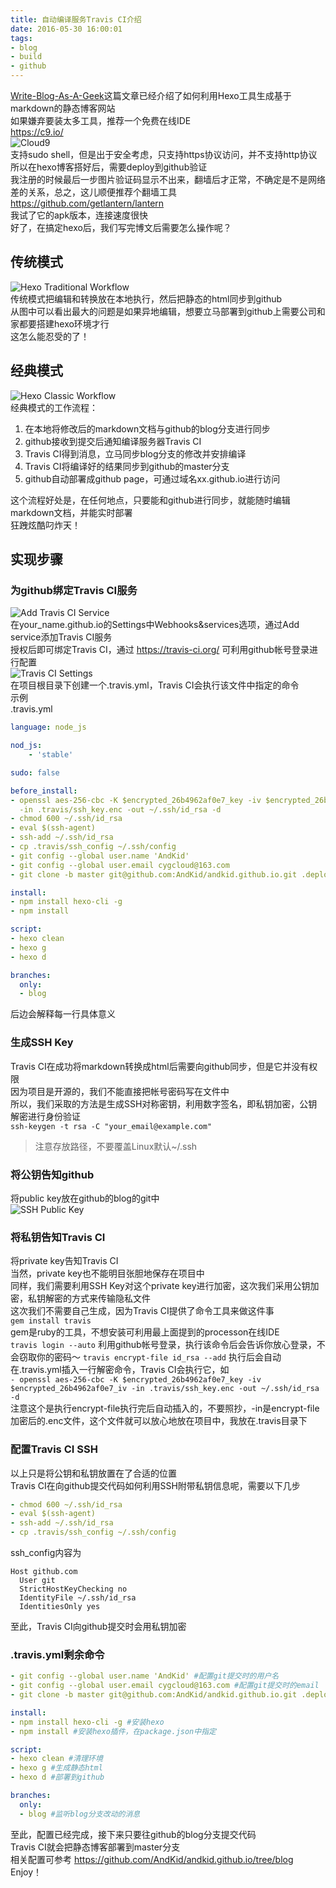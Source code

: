 ```yaml
---
title: 自动编译服务Travis CI介绍
date: 2016-05-30 16:00:01
tags:
- blog
- build
- github
---
```

[Write-Blog-As-A-Geek](https://andkid.github.io/2015/10/09/write-blog-as-a-geek/)这篇文章已经介绍了如何利用Hexo工具生成基于markdown的静态博客网站  
如果嫌弃要装太多工具，推荐一个免费在线IDE  
https://c9.io/  
![Cloud9](/uploads/cloud9.png)  
支持sudo shell，但是出于安全考虑，只支持https协议访问，并不支持http协议  
所以在hexo博客搭好后，需要deploy到github验证  
我注册的时候最后一步图片验证码显示不出来，翻墙后才正常，不确定是不是网络差的关系，总之，这儿顺便推荐个翻墙工具  
https://github.com/getlantern/lantern  
我试了它的apk版本，连接速度很快  
好了，在搞定hexo后，我们写完博文后需要怎么操作呢？
## 传统模式
![Hexo Traditional Workflow](/uploads/hexo_traditional_workflow.png)  
传统模式把编辑和转换放在本地执行，然后把静态的html同步到github  
从图中可以看出最大的问题是如果异地编辑，想要立马部署到github上需要公司和家都要搭建hexo环境才行  
这怎么能忍受的了！  

## 经典模式
![Hexo Classic Workflow](/uploads/hexo_classic_workflow.png)  
经典模式的工作流程：  
1. 在本地将修改后的markdown文档与github的blog分支进行同步
2. github接收到提交后通知编译服务器Travis CI
3. Travis CI得到消息，立马同步blog分支的修改并安排编译
4. Travis CI将编译好的结果同步到github的master分支
5. github自动部署成github page，可通过域名xx.github.io进行访问

这个流程好处是，在任何地点，只要能和github进行同步，就能随时编辑markdown文档，并能实时部署  
狂跩炫酷叼炸天！

## 实现步骤
### 为github绑定Travis CI服务
![Add Travis CI Service](/uploads/add_service.png)  
在your_name.github.io的Settings中Webhooks&services选项，通过Add service添加Travis CI服务  
授权后即可绑定Travis CI，通过 https://travis-ci.org/ 可利用github帐号登录进行配置  
![Travis CI Settings](/uploads/travis_settings.png)  
在项目根目录下创建一个.travis.yml，Travis CI会执行该文件中指定的命令  
示例  
.travis.yml
```yml
language: node_js

nod_js:
    - 'stable'

sudo: false

before_install:
- openssl aes-256-cbc -K $encrypted_26b4962af0e7_key -iv $encrypted_26b4962af0e7_iv
  -in .travis/ssh_key.enc -out ~/.ssh/id_rsa -d
- chmod 600 ~/.ssh/id_rsa
- eval $(ssh-agent)
- ssh-add ~/.ssh/id_rsa
- cp .travis/ssh_config ~/.ssh/config
- git config --global user.name 'AndKid'
- git config --global user.email cygcloud@163.com
- git clone -b master git@github.com:AndKid/andkid.github.io.git .deploy_git

install:
- npm install hexo-cli -g
- npm install

script:
- hexo clean
- hexo g
- hexo d

branches:
  only:
  - blog

```
后边会解释每一行具体意义  
### 生成SSH Key
Travis CI在成功将markdown转换成html后需要向github同步，但是它并没有权限  
因为项目是开源的，我们不能直接把帐号密码写在文件中  
所以，我们采取的方法是生成SSH对称密钥，利用数字签名，即私钥加密，公钥解密进行身份验证  
`ssh-keygen -t rsa -C "your_email@example.com"`
> 注意存放路径，不要覆盖Linux默认~/.ssh  

### 将公钥告知github
将public key放在github的blog的git中  
![SSH Public Key](/uploads/ssh_public_key.png)  

### 将私钥告知Travis CI
将private key告知Travis CI  
当然，private key也不能明目张胆地保存在项目中  
同样，我们需要利用SSH Key对这个private key进行加密，这次我们采用公钥加密，私钥解密的方式来传输隐私文件  
这次我们不需要自己生成，因为Travis CI提供了命令工具来做这件事  
`gem install travis`  
gem是ruby的工具，不想安装可利用最上面提到的processon在线IDE  
`travis login --auto`
利用github帐号登录，执行该命令后会告诉你放心登录，不会窃取你的密码～
`travis encrypt-file id_rsa --add`
执行后会自动在.travis.yml插入一行解密命令，Travis CI会执行它，如  
`- openssl aes-256-cbc -K $encrypted_26b4962af0e7_key -iv $encrypted_26b4962af0e7_iv
  -in .travis/ssh_key.enc -out ~/.ssh/id_rsa -d`  
注意这个是执行encrypt-file执行完后自动插入的，不要照抄，-in是encrypt-file加密后的.enc文件，这个文件就可以放心地放在项目中，我放在.travis目录下  

### 配置Travis CI SSH
以上只是将公钥和私钥放置在了合适的位置  
Travis CI在向github提交代码如何利用SSH附带私钥信息呢，需要以下几步  
```yml
- chmod 600 ~/.ssh/id_rsa
- eval $(ssh-agent)
- ssh-add ~/.ssh/id_rsa
- cp .travis/ssh_config ~/.ssh/config
```
ssh_config内容为  
```
Host github.com
  User git
  StrictHostKeyChecking no
  IdentityFile ~/.ssh/id_rsa
  IdentitiesOnly yes
```
至此，Travis CI向github提交时会用私钥加密  

### .travis.yml剩余命令
```yml
- git config --global user.name 'AndKid' #配置git提交时的用户名
- git config --global user.email cygcloud@163.com #配置git提交时的email
- git clone -b master git@github.com:AndKid/andkid.github.io.git .deploy_git #将master分支clone到根目录，用于转换完成后merge并提交

install:
- npm install hexo-cli -g #安装hexo
- npm install #安装hexo插件，在package.json中指定

script:
- hexo clean #清理环境
- hexo g #生成静态html
- hexo d #部署到github

branches:
  only:
  - blog #监听blog分支改动的消息

```
至此，配置已经完成，接下来只要往github的blog分支提交代码  
Travis CI就会把静态博客部署到master分支  
相关配置可参考 https://github.com/AndKid/andkid.github.io/tree/blog  
Enjoy！
